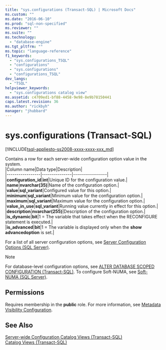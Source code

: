 ```yaml
---
title: "sys.configurations (Transact-SQL) | Microsoft Docs"
ms.custom: ""
ms.date: "2016-06-10"
ms.prod: "sql-non-specified"
ms.reviewer: ""
ms.suite: ""
ms.technology: 
  - "database-engine"
ms.tgt_pltfrm: ""
ms.topic: "language-reference"
f1_keywords: 
  - "sys.configurations_TSQL"
  - "configurations"
  - "sys.configurations"
  - "configurations_TSQL"
dev_langs: 
  - "TSQL"
helpviewer_keywords: 
  - "sys.configurations catalog view"
ms.assetid: c4709ed1-bf88-4458-9e98-8e9b78150441
caps.latest.revision: 36
ms.author: "rickbyh"
manager: "jhubbard"
---
```

# sys.configurations (Transact-SQL)
[!INCLUDE[tsql-appliesto-ss2008-xxxx-xxxx-xxx_md](../../../a9retired/includes/tsql-appliesto-ss2008-xxxx-xxxx-xxx-md.md)]

  Contains a row for each server-wide configuration option value in the system.  
|Column name|Data type|Description|  
|-----------------|---------------|-----------------|  
|**configuration_id**|**int**|Unique ID for the configuration value.|  
|**name**|**nvarchar(35)**|Name of the configuration option.|  
|**value**|**sql_variant**|Configured value for this option.|  
|**minimum**|**sql_variant**|Minimum value for the configuration option.|  
|**maximum**|**sql_variant**|Maximum value for the configuration option.|  
|**value_in_use**|**sql_variant**|Running value currently in effect for this option.|  
|**description**|**nvarchar(255)**|Description of the configuration option.|  
|**is_dynamic**|**bit**|1 = The variable that takes effect when the RECONFIGURE statement is executed.|  
|**is_advanced**|**bit**|1 = The variable is displayed only when the **show advancedoption** is set.|  
  
 For a list of all server configuration options, see [Server Configuration Options &#40;SQL Server&#41;](../../../database-engine/configure/windows/server-configuration-options-sql-server.md).  
  
> [!NOTE]  
>  For database-level configuration options, see [ALTER DATABASE SCOPED CONFIGURATION &#40;Transact-SQL&#41;](../../../t-sql/statements/alter-database-scoped-configuration-transact-sql.md). To configure Soft-NUMA, see [Soft-NUMA &#40;SQL Server&#41;](../../../database-engine/configure/windows/soft-numa-sql-server.md).  
  
## Permissions  
 Requires membership in the **public** role. For more information, see [Metadata Visibility Configuration](../../../relational-databases/security/metadata-visibility-configuration.md).  
  
## See Also  
 [Server-wide Configuration Catalog Views &#40;Transact-SQL&#41;](../../../relational-databases/reference/system-catalog-views/server-wide-configuration-catalog-views-transact-sql.md)   
 [Catalog Views &#40;Transact-SQL&#41;](../../../relational-databases/reference/system-catalog-views/catalog-views-transact-sql.md)  
  
  